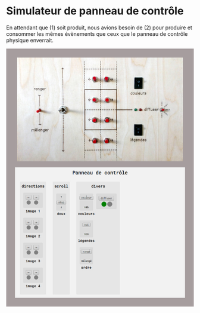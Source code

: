 # Simulateur de panneau de contrôle

En attendant que (1) soit produit, nous avions besoin de (2) pour produire et consommer les mêmes évènements que ceux que le panneau de contrôle physique enverrait.

![Panneau de contrôle: (1) physique, (2) numérique](panneau.jpg)